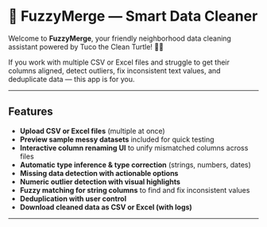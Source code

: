 # 🐢 FuzzyMerge — Smart Data Cleaner

Welcome to **FuzzyMerge**, your friendly neighborhood data cleaning assistant powered by Tuco the Clean Turtle! 🐢✨

If you work with multiple CSV or Excel files and struggle to get their columns aligned, detect outliers, fix inconsistent text values, and deduplicate data — this app is for you.

---

## Features

- **Upload CSV or Excel files** (multiple at once)
- **Preview sample messy datasets** included for quick testing
- **Interactive column renaming UI** to unify mismatched columns across files
- **Automatic type inference & type correction** (strings, numbers, dates)
- **Missing data detection with actionable options**
- **Numeric outlier detection with visual highlights**
- **Fuzzy matching for string columns** to find and fix inconsistent values
- **Deduplication with user control**
- **Download cleaned data as CSV or Excel (with logs)**

---
